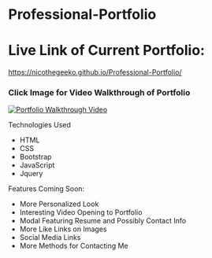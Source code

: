 # Professional-Portfolio

# Live Link of Current Portfolio: 

https://nicothegeeko.github.io/Professional-Portfolio/

### Click Image for Video Walkthrough of Portfolio

[![Portfolio Walkthrough Video](https://img.youtube.com/vi/zBNB5KFkSDg/0.jpg)](https://www.youtube.com/watch?v=zBNB5KFkSDg)

Technologies Used

* HTML
* CSS
* Bootstrap
* JavaScript
* Jquery

Features Coming Soon: 

* More Personalized Look
* Interesting Video Opening to Portfolio
* Modal Featuring Resume and Possibly Contact Info
* More Like Links on Images 
* Social Media Links 
* More Methods for Contacting Me 








